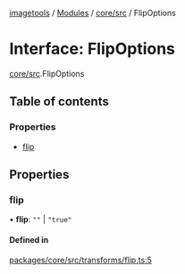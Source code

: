 [imagetools](../README.md) / [Modules](../modules.md) / [core/src](../modules/core_src.md) / FlipOptions

# Interface: FlipOptions

[core/src](../modules/core_src.md).FlipOptions

## Table of contents

### Properties

- [flip](core_src.FlipOptions.md#flip)

## Properties

### flip

• **flip**: ``""`` \| ``"true"``

#### Defined in

[packages/core/src/transforms/flip.ts:5](https://github.com/JonasKruckenberg/imagetools/blob/4ebc88f/packages/core/src/transforms/flip.ts#L5)
